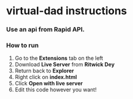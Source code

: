 # virtual-dad instructions

### Use an api from Rapid API.

### How to run
1. Go to the **Extensions** tab on the left
2. Download **Live Server** from **Ritwick Dey**
3. Return back to **Explorer**
4. Right click on **index.html**
5. Click **Open with live server**
6. Edit this code however you want!